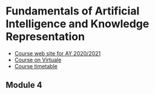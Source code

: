 # Fundamentals of Artificial Intelligence and Knowledge Representation

- [Course web site for AY 2020/2021](https://www.unibo.it/en/teaching/course-unit-catalogue/course-unit/2020/446566)
- [Course on Virtuale](https://virtuale.unibo.it/course/view.php?id=18810)
- [Course timetable](https://www.unibo.it/en/teaching/course-unit-catalogue/course-unit/2020/446566/orariolezioni#448661)

## Module 4